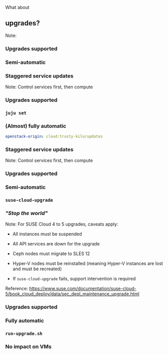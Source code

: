 What about
## upgrades?
Note: 


<!-- .slide: data-background-image="images/redhat-logo.svg" data-background-size="contain" -->
### Upgrades supported


<!-- .slide: data-background-image="images/redhat-logo.svg" data-background-size="contain" -->
### Semi-automatic


<!-- .slide: data-background-image="images/redhat-logo.svg" data-background-size="contain" -->
### Staggered service updates
Note: Control services first, then compute


<!-- .slide: data-background-image="images/ubuntu-logo.svg" data-background-size="contain" -->
### Upgrades supported
### `juju set`


<!-- .slide: data-background-image="images/ubuntu-logo.svg" data-background-size="contain" -->
### (Almost) fully automatic
```yaml
openstack-origin: cloud:trusty-kilo/updates
```


<!-- .slide: data-background-image="images/ubuntu-logo.svg" data-background-size="contain" -->
### Staggered service updates
Note: Control services first, then compute


<!-- .slide: data-background-image="images/suse-logo.svg" data-background-size="contain" -->
### Upgrades supported


<!-- .slide: data-background-image="images/suse-logo.svg" data-background-size="contain" -->
### Semi-automatic
### `suse-cloud-upgrade`


<!-- .slide: data-background-image="images/suse-logo.svg" data-background-size="contain" -->
### *"Stop the world"*
Note: For SUSE Cloud 4 to 5 upgrades, caveats apply:

- All instances must be suspended

- All API services are down for the upgrade

- Ceph nodes must migrate to SLES 12

- Hyper-V nodes must be reinstalled (meaning Hyper-V instances are lost and must be recreated)

- If `suse-cloud-upgrade` fails, support intervention is required

Reference: https://www.suse.com/documentation/suse-cloud-5/book_cloud_deploy/data/sec_depl_maintenance_upgrade.html


<!-- .slide: data-background-image="images/rackspace-logo.svg" data-background-size="contain" -->
### Upgrades supported


<!-- .slide: data-background-image="images/rackspace-logo.svg" data-background-size="contain" -->
### Fully automatic
### `run-upgrade.sh`


<!-- .slide: data-background-image="images/rackspace-logo.svg" data-background-size="contain" -->
### No impact on VMs
